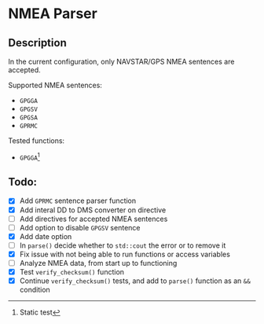 # NMEA Parser
## Description
In the current configuration, only NAVSTAR/GPS NMEA sentences are accepted.

Supported NMEA sentences:
  - `GPGGA`
  - `GPGSV`
  - `GPGSA`
  - `GPRMC`

Tested functions:
  - `GPGGA`[^1]
## Todo:
- [x]  Add `GPRMC` sentence parser function
- [x]  Add interal DD to DMS converter on directive
- [ ]  Add directives for accepted NMEA sentences
- [ ]  Add option to disable `GPGSV` sentence
- [x]  Add date option
- [ ]  In `parse()` decide whether to `std::cout` the error or to remove it
- [x]  Fix issue with not being able to run functions or access variables
- [ ]  Analyze NMEA data, from start up to functioning
- [x]  Test `verify_checksum()` function
- [x]  Continue `verify_checksum()` tests, and add to `parse()` function as an `&&` condition

[^1]: Static test
